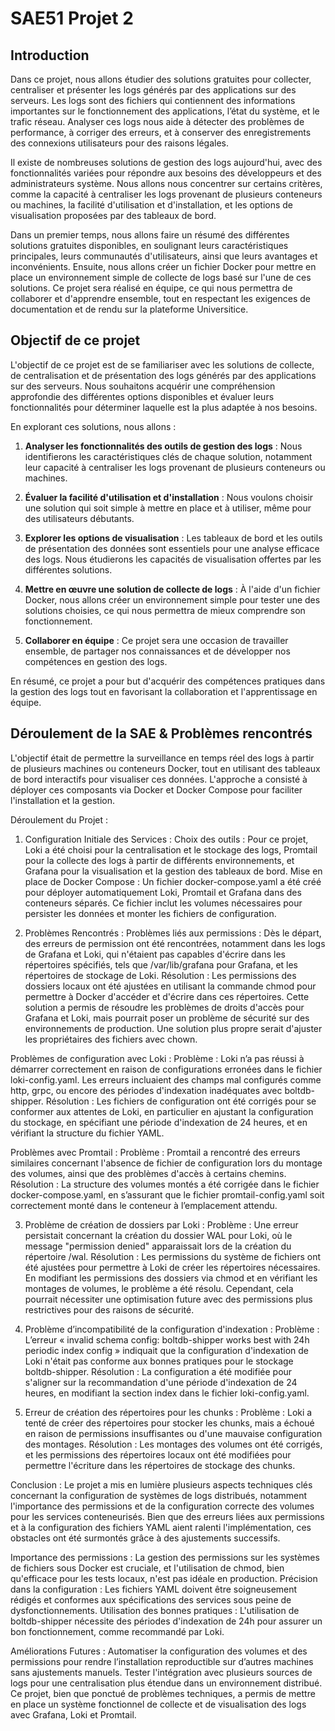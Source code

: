 # SAE51 Projet 2

## Introduction

Dans ce projet, nous allons étudier des solutions gratuites pour collecter, centraliser et présenter les logs générés par des applications sur des serveurs. Les logs sont des fichiers qui contiennent des informations importantes sur le fonctionnement des applications, l’état du système, et le trafic réseau. Analyser ces logs nous aide à détecter des problèmes de performance, à corriger des erreurs, et à conserver des enregistrements des connexions utilisateurs pour des raisons légales.

Il existe de nombreuses solutions de gestion des logs aujourd'hui, avec des fonctionnalités variées pour répondre aux besoins des développeurs et des administrateurs système. Nous allons nous concentrer sur certains critères, comme la capacité à centraliser les logs provenant de plusieurs conteneurs ou machines, la facilité d'utilisation et d'installation, et les options de visualisation proposées par des tableaux de bord.

Dans un premier temps, nous allons faire un résumé des différentes solutions gratuites disponibles, en soulignant leurs caractéristiques principales, leurs communautés d'utilisateurs, ainsi que leurs avantages et inconvénients. Ensuite, nous allons créer un fichier Docker pour mettre en place un environnement simple de collecte de logs basé sur l'une de ces solutions. Ce projet sera réalisé en équipe, ce qui nous permettra de collaborer et d'apprendre ensemble, tout en respectant les exigences de documentation et de rendu sur la plateforme Universitice.

## Objectif de ce projet

L'objectif de ce projet est de se familiariser avec les solutions de collecte, de centralisation et de présentation des logs générés par des applications sur des serveurs. Nous souhaitons acquérir une compréhension approfondie des différentes options disponibles et évaluer leurs fonctionnalités pour déterminer laquelle est la plus adaptée à nos besoins.

En explorant ces solutions, nous allons :

1. **Analyser les fonctionnalités des outils de gestion des logs** : Nous identifierons les caractéristiques clés de chaque solution, notamment leur capacité à centraliser les logs provenant de plusieurs conteneurs ou machines.

2. **Évaluer la facilité d'utilisation et d'installation** : Nous voulons choisir une solution qui soit simple à mettre en place et à utiliser, même pour des utilisateurs débutants.

3. **Explorer les options de visualisation** : Les tableaux de bord et les outils de présentation des données sont essentiels pour une analyse efficace des logs. Nous étudierons les capacités de visualisation offertes par les différentes solutions.

4. **Mettre en œuvre une solution de collecte de logs** : À l'aide d'un fichier Docker, nous allons créer un environnement simple pour tester une des solutions choisies, ce qui nous permettra de mieux comprendre son fonctionnement.

5. **Collaborer en équipe** : Ce projet sera une occasion de travailler ensemble, de partager nos connaissances et de développer nos compétences en gestion des logs.

En résumé, ce projet a pour but d'acquérir des compétences pratiques dans la gestion des logs tout en favorisant la collaboration et l'apprentissage en équipe.


## Déroulement de la SAE & Problèmes rencontrés
L'objectif était de permettre la surveillance en temps réel des logs à partir de plusieurs machines ou conteneurs Docker, tout en utilisant des tableaux de bord interactifs pour visualiser ces données. L'approche a consisté à déployer ces composants via Docker et Docker Compose pour faciliter l'installation et la gestion.

Déroulement du Projet :

1. Configuration Initiale des Services :
Choix des outils : Pour ce projet, Loki a été choisi pour la centralisation et le stockage des logs, Promtail pour la collecte des logs à partir de différents environnements, et Grafana pour la visualisation et la gestion des tableaux de bord.
Mise en place de Docker Compose : Un fichier docker-compose.yaml a été créé pour déployer automatiquement Loki, Promtail et Grafana dans des conteneurs séparés. Ce fichier inclut les volumes nécessaires pour persister les données et monter les fichiers de configuration.

2. Problèmes Rencontrés :
Problèmes liés aux permissions : Dès le départ, des erreurs de permission ont été rencontrées, notamment dans les logs de Grafana et Loki, qui n'étaient pas capables d'écrire dans les répertoires spécifiés, tels que /var/lib/grafana pour Grafana, et les répertoires de stockage de Loki.
Résolution : Les permissions des dossiers locaux ont été ajustées en utilisant la commande chmod pour permettre à Docker d'accéder et d'écrire dans ces répertoires. Cette solution a permis de résoudre les problèmes de droits d'accès pour Grafana et Loki, mais pourrait poser un problème de sécurité sur des environnements de production. Une solution plus propre serait d'ajuster les propriétaires des fichiers avec chown.

Problèmes de configuration avec Loki :
Problème : Loki n’a pas réussi à démarrer correctement en raison de configurations erronées dans le fichier loki-config.yaml. Les erreurs incluaient des champs mal configurés comme http, grpc, ou encore des périodes d'indexation inadéquates avec boltdb-shipper.
Résolution : Les fichiers de configuration ont été corrigés pour se conformer aux attentes de Loki, en particulier en ajustant la configuration du stockage, en spécifiant une période d'indexation de 24 heures, et en vérifiant la structure du fichier YAML.

Problèmes avec Promtail :
Problème : Promtail a rencontré des erreurs similaires concernant l'absence de fichier de configuration lors du montage des volumes, ainsi que des problèmes d'accès à certains chemins.
Résolution : La structure des volumes montés a été corrigée dans le fichier docker-compose.yaml, en s’assurant que le fichier promtail-config.yaml soit correctement monté dans le conteneur à l’emplacement attendu.

3. Problème de création de dossiers par Loki :
Problème : Une erreur persistait concernant la création du dossier WAL pour Loki, où le message "permission denied" apparaissait lors de la création du répertoire /wal.
Résolution : Les permissions du système de fichiers ont été ajustées pour permettre à Loki de créer les répertoires nécessaires. En modifiant les permissions des dossiers via chmod et en vérifiant les montages de volumes, le problème a été résolu. Cependant, cela pourrait nécessiter une optimisation future avec des permissions plus restrictives pour des raisons de sécurité.

4. Problème d’incompatibilité de la configuration d'indexation :
Problème : L’erreur « invalid schema config: boltdb-shipper works best with 24h periodic index config » indiquait que la configuration d'indexation de Loki n'était pas conforme aux bonnes pratiques pour le stockage boltdb-shipper.
Résolution : La configuration a été modifiée pour s'aligner sur la recommandation d'une période d'indexation de 24 heures, en modifiant la section index dans le fichier loki-config.yaml.

5. Erreur de création des répertoires pour les chunks :
Problème : Loki a tenté de créer des répertoires pour stocker les chunks, mais a échoué en raison de permissions insuffisantes ou d'une mauvaise configuration des montages.
Résolution : Les montages des volumes ont été corrigés, et les permissions des répertoires locaux ont été modifiées pour permettre l'écriture dans les répertoires de stockage des chunks.

Conclusion :
Le projet a mis en lumière plusieurs aspects techniques clés concernant la configuration de systèmes de logs distribués, notamment l'importance des permissions et de la configuration correcte des volumes pour les services conteneurisés. Bien que des erreurs liées aux permissions et à la configuration des fichiers YAML aient ralenti l'implémentation, ces obstacles ont été surmontés grâce à des ajustements successifs.

Importance des permissions : La gestion des permissions sur les systèmes de fichiers sous Docker est cruciale, et l'utilisation de chmod, bien qu'efficace pour les tests locaux, n'est pas idéale en production.
Précision dans la configuration : Les fichiers YAML doivent être soigneusement rédigés et conformes aux spécifications des services sous peine de dysfonctionnements.
Utilisation des bonnes pratiques : L'utilisation de boltdb-shipper nécessite des périodes d'indexation de 24h pour assurer un bon fonctionnement, comme recommandé par Loki.

Améliorations Futures :
Automatiser la configuration des volumes et des permissions pour rendre l’installation reproductible sur d’autres machines sans ajustements manuels.
Tester l'intégration avec plusieurs sources de logs pour une centralisation plus étendue dans un environnement distribué.
Ce projet, bien que ponctué de problèmes techniques, a permis de mettre en place un système fonctionnel de collecte et de visualisation des logs avec Grafana, Loki et Promtail.

